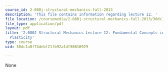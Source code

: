 ```yaml
---
course_id: 2-080j-structural-mechanics-fall-2013
description: 'This file contains information regarding lecture 12. '
file_location: /coursemedia/2-080j-structural-mechanics-fall-2013/30dc1a0f74debf21fb92a1df56616929_MIT2_080JF13_Lecture12.pdf
file_type: application/pdf
layout: pdf
title: '2.080J Structural Mechanics Lecture 12: Fundamental Concepts in Structural
  Plasticity'
type: course
uid: 30dc1a0f74debf21fb92a1df56616929

---
```

None